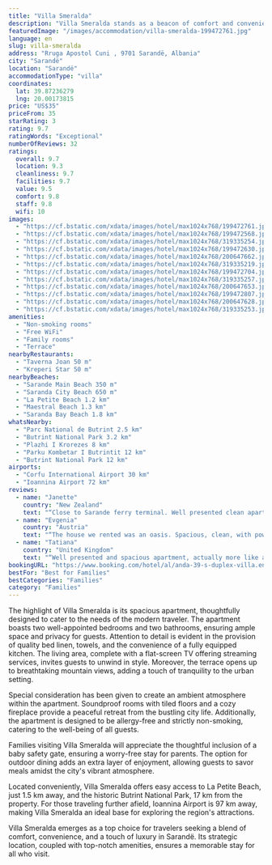 ```yaml
---
title: "Villa Smeralda"
description: "Villa Smeralda stands as a beacon of comfort and convenience in the heart of Sarandë, merely a stone's throw away from the pristine Sarande Main Beach and a short stroll from Saranda City Beach."
featuredImage: "/images/accommodation/villa-smeralda-199472761.jpg"
language: en
slug: villa-smeralda
address: "Rruga Apostol Cuni , 9701 Sarandë, Albania"
city: "Sarandë"
location: "Sarandë"
accommodationType: "villa"
coordinates:
  lat: 39.87236279
  lng: 20.00173815
price: "US$35"
priceFrom: 35
starRating: 3
rating: 9.7
ratingWords: "Exceptional"
numberOfReviews: 32
ratings:
  overall: 9.7
  location: 9.3
  cleanliness: 9.7
  facilities: 9.7
  value: 9.5
  comfort: 9.8
  staff: 9.8
  wifi: 10
images:
  - "https://cf.bstatic.com/xdata/images/hotel/max1024x768/199472761.jpg?k=ce28cf8fd7dacfb27ca8e456cba0254b9fabbdb66ee05786943eae2fd546f966&o=&hp=1"
  - "https://cf.bstatic.com/xdata/images/hotel/max1024x768/199472568.jpg?k=f5b9835bc47ab0a81c3f50d29e393ddd45a1b23ace38f327180680f7472f32f3&o=&hp=1"
  - "https://cf.bstatic.com/xdata/images/hotel/max1024x768/319335254.jpg?k=fe9bd8b52e520bd0fabf71aaccf2e859e0c416c40915cd5b2768708f9f53a553&o=&hp=1"
  - "https://cf.bstatic.com/xdata/images/hotel/max1024x768/199472630.jpg?k=a583ea28a26dd3ff7ae70fc3b68e17a3c958329ae85139c8e4475119f8a5b327&o=&hp=1"
  - "https://cf.bstatic.com/xdata/images/hotel/max1024x768/200647662.jpg?k=0e8204257e296524d8355ed3f4a5b2b4385f68a91b545b6000d220e72801dbf1&o=&hp=1"
  - "https://cf.bstatic.com/xdata/images/hotel/max1024x768/319335219.jpg?k=234a9ed8a8541bf3eda737b75291e86c267b485f00d33bfe8101a779cadd29b5&o=&hp=1"
  - "https://cf.bstatic.com/xdata/images/hotel/max1024x768/199472704.jpg?k=ddbf2f25f11374ff87d1a6912fe1b7fafe51ccc8fd3ef63e09887bf0770d43dd&o=&hp=1"
  - "https://cf.bstatic.com/xdata/images/hotel/max1024x768/319335257.jpg?k=168b26cd99c4872ce802f4963be32c5fe6bf0ff05e43e8931ef2a8e0e4972f86&o=&hp=1"
  - "https://cf.bstatic.com/xdata/images/hotel/max1024x768/200647653.jpg?k=9d16d64c20d483278463bfbb0bf926387535eb9dc92a32dd8416df2ff5186dc9&o=&hp=1"
  - "https://cf.bstatic.com/xdata/images/hotel/max1024x768/199472807.jpg?k=4c85bddd610fb264e961606c239ab27cae673ed27e4054965235488b377e4b93&o=&hp=1"
  - "https://cf.bstatic.com/xdata/images/hotel/max1024x768/200647628.jpg?k=95e20c4457fbda845ba2ebbdf6be3888b5e5ebbc149cc64b28843b74ae5c58ea&o=&hp=1"
  - "https://cf.bstatic.com/xdata/images/hotel/max1024x768/319335253.jpg?k=0b1596dd90ce2069e25da0a7d5ee04dff7e7cb569a58d63f7d609daba0d35858&o=&hp=1"
amenities:
  - "Non-smoking rooms"
  - "Free WiFi"
  - "Family rooms"
  - "Terrace"
nearbyRestaurants:
  - "Taverna Joan 50 m"
  - "Kreperi Star 50 m"
nearbyBeaches:
  - "Sarande Main Beach 350 m"
  - "Saranda City Beach 650 m"
  - "La Petite Beach 1.2 km"
  - "Maestral Beach 1.3 km"
  - "Saranda Bay Beach 1.8 km"
whatsNearby:
  - "Parc National de Butrint 2.5 km"
  - "Butrint National Park 3.2 km"
  - "Plazhi I Krorezes 8 km"
  - "Parku Kombetar I Butrintit 12 km"
  - "Butrint National Park 12 km"
airports:
  - "Corfu International Airport 30 km"
  - "Ioannina Airport 72 km"
reviews:
  - name: "Janette"
    country: "New Zealand"
    text: "“Close to Sarande ferry terminal. Well presented clean apartment. Very comfortable. Awesome accommodating hosts.”"
  - name: "Evgenia"
    country: "Austria"
    text: "“The house we rented was an oasis. Spacious, clean, with powerful working air-conditions. During our stay both Mrs Ada and Mr. Albi were 24/7 at our disposal always nice and polite. The two toilets are an extra bonus. Although it is so close to the...”"
  - name: "Tatiana"
    country: "United Kingdom"
    text: "“Well presented and spacious apartment, actually more like a detached house. The apartment is situated near the ferry port and a short walk from supermarkets, fruit&veg market and the promenade. Fully air conditioned bedrooms and living space. The...”"
bookingURL: "https://www.booking.com/hotel/al/anda-39-s-duplex-villa.en-gb.html?aid=8035640"
bestFor: "Best for Families"
bestCategories: "Families"
category: "Families"
---
```


The highlight of Villa Smeralda is its spacious apartment, thoughtfully designed to cater to the needs of the modern traveler. The apartment boasts two well-appointed bedrooms and two bathrooms, ensuring ample space and privacy for guests. Attention to detail is evident in the provision of quality bed linen, towels, and the convenience of a fully equipped kitchen. The living area, complete with a flat-screen TV offering streaming services, invites guests to unwind in style. Moreover, the terrace opens up to breathtaking mountain views, adding a touch of tranquility to the urban setting.

Special consideration has been given to create an ambient atmosphere within the apartment. Soundproof rooms with tiled floors and a cozy fireplace provide a peaceful retreat from the bustling city life. Additionally, the apartment is designed to be allergy-free and strictly non-smoking, catering to the well-being of all guests.

Families visiting Villa Smeralda will appreciate the thoughtful inclusion of a baby safety gate, ensuring a worry-free stay for parents. The option for outdoor dining adds an extra layer of enjoyment, allowing guests to savor meals amidst the city's vibrant atmosphere.

Located conveniently, Villa Smeralda offers easy access to La Petite Beach, just 1.5 km away, and the historic Butrint National Park, 17 km from the property. For those traveling further afield, Ioannina Airport is 97 km away, making Villa Smeralda an ideal base for exploring the region's attractions.

Villa Smeralda emerges as a top choice for travelers seeking a blend of comfort, convenience, and a touch of luxury in Sarandë. Its strategic location, coupled with top-notch amenities, ensures a memorable stay for all who visit.